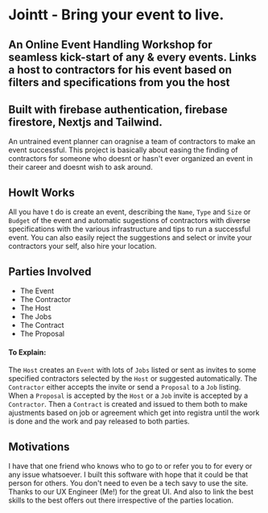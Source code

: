 # Jointt - Bring your event to live.
## An Online Event Handling Workshop for seamless kick-start of any & every events. Links a host to contractors for his event based on filters and specifications from you the host

## Built with firebase authentication, firebase firestore, Nextjs and Tailwind.

An untrained event planner can oragnise a team of contractors to make an event successful.
This project is basically about easing the finding of contractors for someone who doesnt or hasn't ever organized an event in their career and doesnt wish to ask around.

## HowIt Works 

All you have t do is create an event, describing the `Name`, `Type` and `Size` or `Budget` of the event and automatic sugestions of contractors with diverse specifications with the various infrastructure and tips to run a successful event.
You can also easily reject the suggestions and select or invite your contractors your self, also hire your location.

## Parties Involved 

* The Event
* The Contractor 
* The Host
* The Jobs
* The Contract
* The Proposal

#### To Explain:
The `Host` creates an `Event` with lots of `Jobs` listed or sent as invites to some specified contractors selected by the `Host` or suggested automatically.
The `Contractor` either accepts the invite or send a `Proposal` to a `Job` listing. 
When a `Proposal` is accepted by the `Host` or a `Job` invite is accepted by a `Contractor`. Then a `Contract` is created and issued to them both to make ajustments based on job or agreement which get into registra until the work is done and the work and pay released to both parties.

## Motivations

I have that one friend who knows who to go to or refer you to for every or any issue whatsoever. I built this software with hope that it could be that person for others. You don't need to even be a tech savy to use the site. Thanks to our UX Engineer (Me!) for the great UI.
And also to link the best skills to the best offers out there irrespective of the parties location.
